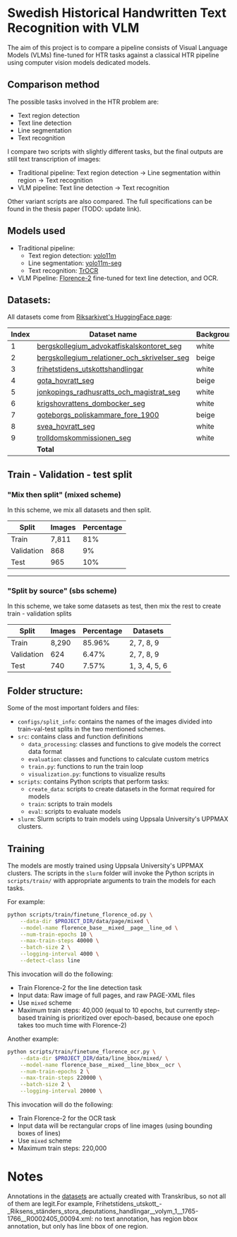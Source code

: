 # Swedish Historical Handwritten Text Recognition with VLM

The aim of this project is to compare a pipeline consists of Visual Language Models (VLMs) fine-tuned for HTR tasks against a classical HTR pipeline using computer vision models dedicated models.

## Comparison method

The possible tasks involved in the HTR problem are:
- Text region detection
- Text line detection
- Line segmentation
- Text recognition

I compare two scripts with slightly different tasks, but the final outputs are still text transcription of images:
- Traditional pipeline: Text region detection -> Line segmentation within region -> Text recognition
- VLM pipeline: Text line detection -> Text recognition

Other variant scripts are also compared. The full specifications can be found in the thesis paper (TODO: update link).


## Models used
- Traditional pipeline:
    - Text region detection: [yolo11m](https://docs.ultralytics.com/models/yolo11)
    - Line segmentation: [yolo11m-seg](https://docs.ultralytics.com/models/yolo11)
    - Text recognition: [TrOCR](https://huggingface.co/microsoft/trocr-base-handwritten)
- VLM Pipeline: [Florence-2](https://huggingface.co/microsoft/Florence-2-base-ft) fine-tuned for text line detection, and OCR.


## Datasets:

All datasets come from [Riksarkivet's HuggingFace page](https://huggingface.co/Riksarkivet):


| **Index** | **Dataset name**                                           | **Background** | **Images** |
|-----------|------------------------------------------------------------|----------------|------------|
| 1         | [bergskollegium_advokatfiskalskontoret_seg](https://huggingface.co/datasets/Riksarkivet/bergskollegium_advokatfiskalskontoret_seg)                 | white          | 53         |
| 2         | [bergskollegium_relationer_och_skrivelser_seg](https://huggingface.co/datasets/Riksarkivet/bergskollegium_relationer_och_skrivelser_seg)              | beige          | 1,497      |
| 3         | [frihetstidens_utskottshandlingar](https://huggingface.co/datasets/Riksarkivet/frihetstidens_utskottshandlingar)                          | white          | 243        |
| 4         | [gota_hovratt_seg](https://huggingface.co/datasets/Riksarkivet/gota_hovratt_seg)                                          | beige          | 51         |
| 5         | [jonkopings_radhusratts_och_magistrat_seg](https://huggingface.co/datasets/Riksarkivet/jonkopings_radhusratts_och_magistrat_seg)                 | white          | 39         |
| 6         | [krigshovrattens_dombocker_seg](https://huggingface.co/datasets/Riksarkivet/krigshovrattens_dombocker_seg)                             | white          | 344        |
| 7         | [goteborgs_poliskammare_fore_1900](https://huggingface.co/datasets/Riksarkivet/goteborgs_poliskammare_fore_1900)                          | beige          | 5,408      |
| 8         | [svea_hovratt_seg](https://huggingface.co/datasets/Riksarkivet/svea_hovratt_seg)                                          | white          | 1,243      |
| 9         | [trolldomskommissionen_seg](https://huggingface.co/datasets/Riksarkivet/trolldomskommissionen_seg)                                 | white          | 766        |
|           | **Total**                                                 |                | **9,644**  |


## Train - Validation - test split

### "Mix then split" (**mixed** scheme)
In this scheme, we mix all datasets and then split.

| **Split**    | **Images** | **Percentage** |
|--------------|------------|----------------|
| Train        | 7,811      | 81%            |
| Validation   | 868        | 9%             |
| Test         | 965        | 10%            |

---

### "Split by source" (**sbs** scheme)
In this scheme, we take some datasets as test, then mix the rest to create train - validation splits

| **Split**    | **Images** | **Percentage** | **Datasets**     |
|--------------|------------|----------------|------------------|
| Train        | 8,290      | 85.96%         | 2, 7, 8, 9        |
| Validation   | 624        | 6.47%          | 2, 7, 8, 9        |
| Test         | 740        | 7.57%          | 1, 3, 4, 5, 6     |



## Folder structure:

Some of the most important folders and files:

- `configs/split_info`: contains the names of the images divided into train-val-test splits in the two mentioned schemes.
- `src`: contains class and function definitions
    - `data_processing`: classes and functions to give models the correct data format
    - `evaluation`: classes and functions to calculate custom metrics
    - `train.py`: functions to run the train loop
    - `visualization.py`: functions to visualize results
- `scripts`: contains Python scripts that perform tasks:
    - `create_data`: scripts to create datasets in the format required for models
    - `train`: scripts to train models
    - `eval`: scripts to evaluate models
- `slurm`: Slurm scripts to train models using Uppsala University's UPPMAX clusters.


## Training 

The models are mostly trained using Uppsala University's UPPMAX clusters. The scripts in the `slurm` folder will invoke the Python scripts in `scripts/train/` with appropriate arguments to train the models for each tasks.

For example:

```bash
python scripts/train/finetune_florence_od.py \
    --data-dir $PROJECT_DIR/data/page/mixed \
    --model-name florence_base__mixed__page__line_od \
    --num-train-epochs 10 \
    --max-train-steps 40000 \
    --batch-size 2 \
    --logging-interval 4000 \
    --detect-class line
```

This invocation will do the following:
- Train Florence-2 for the line detection task
- Input data: Raw image of full pages, and raw PAGE-XML files
- Use `mixed` scheme
- Maximum train steps: 40,000 (equal to 10 epochs, but currently step-based training is prioritized over epoch-based, because one epoch takes too much time with Florence-2)

Another example:

```bash
python scripts/train/finetune_florence_ocr.py \
    --data-dir $PROJECT_DIR/data/line_bbox/mixed/ \
    --model-name florence_base__mixed__line_bbox__ocr \
    --num-train-epochs 2 \
    --max-train-steps 220000 \
    --batch-size 2 \
    --logging-interval 20000 \
```

This invocation will do the following:
- Train Florence-2 for the OCR task
- Input data will be rectangular crops of line images (using bounding boxes of lines)
- Use `mixed` scheme
- Maximum train steps: 220,000


# Notes

Annotations in the [datasets](#datasets) are actually created with Transkribus, so not all of them are legit.For example, Frihetstidens_utskott_-_Riksens_ständers_stora_deputations_handlingar__volym_1__1765-1766__R0002405_00094.xml: no text annotation, has region bbox annotation, but only has line bbox of one region.